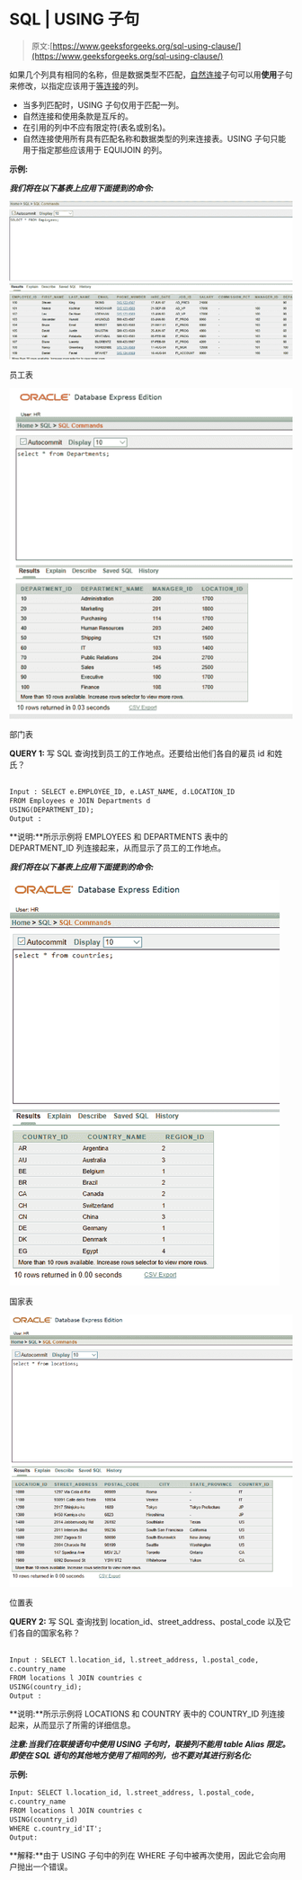 # SQL | USING 子句

> 原文:[https://www.geeksforgeeks.org/sql-using-clause/](https://www.geeksforgeeks.org/sql-using-clause/)

如果几个列具有相同的名称，但是数据类型不匹配，[自然连接](https://www.geeksforgeeks.org/extended-operators-in-relational-algebra/)子句可以用**使用**子句来修改，以指定应该用于[等连接](https://www.geeksforgeeks.org/extended-operators-in-relational-algebra/)的列。

*   当多列匹配时，USING 子句仅用于匹配一列。
*   自然连接和使用条款是互斥的。
*   在引用的列中不应有限定符(表名或别名)。
*   自然连接使用所有具有匹配名称和数据类型的列来连接表。USING 子句只能用于指定那些应该用于 EQUIJOIN 的列。

**示例:**

 ***我们将在以下基表上应用下面提到的命令:*** 

![](img/78cf03a91b17b347db18e191de15ea38.png)

员工表

![](img/a797e59e3d48fefe4255917892c5f678.png)

部门表

**QUERY 1:** 写 SQL 查询找到员工的工作地点。还要给出他们各自的雇员 id 和姓氏？

```

Input : SELECT e.EMPLOYEE_ID, e.LAST_NAME, d.LOCATION_ID
FROM Employees e JOIN Departments d
USING(DEPARTMENT_ID);
Output :

```

**说明:**所示示例将 EMPLOYEES 和 DEPARTMENTS
表中的 DEPARTMENT_ID 列连接起来，从而显示了员工的工作地点。

***我们将在以下基表上应用下面提到的命令:***

![](img/5ff25f8cae25829c190b89fbe4b3d0ea.png)

国家表

![](img/7b0f91d65d3981a273e819316c64a6b1.png)

位置表

**QUERY 2:** 写 SQL 查询找到 location_id、street_address、postal_code 以及它们各自的国家名称？

```

Input : SELECT l.location_id, l.street_address, l.postal_code, c.country_name
FROM locations l JOIN countries c
USING(country_id);
Output : 

```

**说明:**所示示例将 LOCATIONS 和 COUNTRY
表中的 COUNTRY_ID 列连接起来，从而显示了所需的详细信息。

***注意:当我们在联接语句中使用 USING 子句时，联接列不能用 table Alias 限定。即使在 SQL 语句的其他地方使用了相同的列，也不要对其进行别名化:***

**示例:**

```
Input: SELECT l.location_id, l.street_address, l.postal_code, c.country_name
FROM locations l JOIN countries c
USING(country_id)
WHERE c.country_id'IT';
Output: 

```

**解释:**由于 USING 子句中的列在 WHERE 子句中被再次使用，因此它会向用户抛出一个错误。